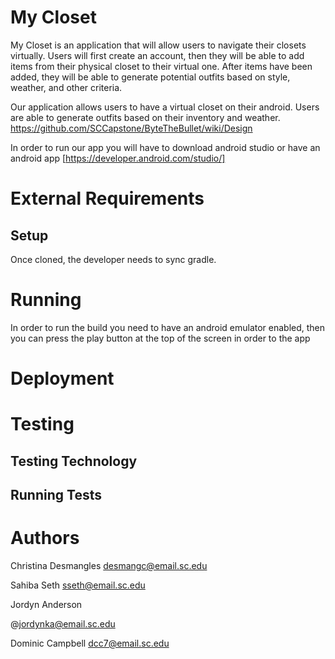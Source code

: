# My Closet

My Closet is an application that will allow users to navigate their closets 
virtually. Users will first create an account, then they will be able to add 
items from their physical closet to their virtual one.  After items have 
been added, they will be able to generate potential outfits based on style, 
weather, and other criteria. 

Our application allows users to have a virtual closet on their android. Users are able to generate outfits based on their inventory and weather.
https://github.com/SCCapstone/ByteTheBullet/wiki/Design

In order to run our app you will have to download android studio or have an android app [https://developer.android.com/studio/]

# External Requirements

## Setup
Once cloned, the developer needs to sync gradle. 

# Running
In order to run the build you need to have an android emulator enabled, then you can press the
play button at the top of the screen in order to the app

# Deployment 

# Testing

## Testing Technology

## Running Tests


# Authors
Christina Desmangles desmangc@email.sc.edu 

Sahiba Seth sseth@email.sc.edu

Jordyn Anderson

@jordynka@email.sc.edu 

Dominic Campbell dcc7@email.sc.edu
